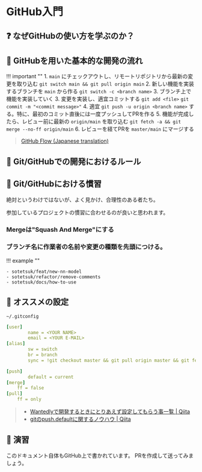 # GitHub入門

## :question: なぜGitHubの使い方を学ぶのか？

## :orange_book: GitHubを用いた基本的な開発の流れ

!!! important ""
    1. `main` にチェックアウトし、リモートリポジトリから最新の変更を取り込む `git switch main && git pull origin main`
    2. 新しい機能を実装するブランチを `main` から作る `git switch -c <branch name>`
    3. ブランチ上で機能を実装していく
        3. 変更を実装し、適宜コミットする `git add <file>` `git commit -m "<commit message>"`
        4. 適宜 `git push -u origin <branch name>` する。特に、最初のコミット直後には一度プッシュしてPRを作る
    5. 機能が完成したら、レビュー前に最新の `origin/main` を取り込む `git fetch -a && git merge --no-ff origin/main`
    6. レビューを経てPRを `master/main` にマージする


> [GitHub Flow (Japanese translation)](https://gist.github.com/Gab-km/3705015)

## :police_officer: Git/GitHubでの開発におけるルール

## :book: Git/GitHubにおける慣習

絶対というわけではないが、よく見かけ、合理性のある者たち。

参加しているプロジェクトの慣習に合わせるのが良いと思われます。

### Mergeは"Squash And Merge"にする

### ブランチ名に作業者の名前や変更の種類を先頭につける。

!!! example ""

    - sotetsuk/feat/new-nn-model
    - sotetsuk/refactor/remove-comments
    - sotetsuk/docs/how-to-use

## :dizzy: オススメの設定

`~/.gitconfig` 

```yaml
[user]
        name = <YOUR NAME>
        email = <YOUR E-MAIL>
[alias]
        sw = switch
        br = branch
        sync = !git checkout master && git pull origin master && git fetch -p origin && git branch -d $(git branch --merged | grep -v master | grep -v '*')

[push]
        default = current
[merge]
    ff = false
[pull]
    ff = only
```

> - [Wantedlyで開発するときにとりあえず設定してもらう事一覧 | Qiita](https://qiita.com/awakia/items/4c599ebe29a8b2b6ca27)
> - [gitのpush.defaultに関するノウハウ | Qiita](https://qiita.com/awakia/items/6aaea1ffecba725be601)

## :pencil: 演習

このドキュメント自体もGitHub上で書かれています。
PRを作成して送ってみましょう。